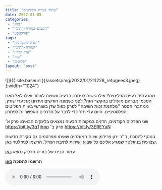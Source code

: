 ```yaml
---
title: "עתיד בעיית הפליטים"
date: 2022-01-05
categories: 
 - "בלוג"
 - "השבוע-במזרח-התיכון"
 - "פודקאסט"
tags: 
 - "הגדה-המערבית"
 - "המזרח-התיכון"
 - "עדי-שורץ"
 - "עזה"
 - "פליטים"
layout: "post"
---
```


![]({{ site.baseurl }}/assets/img/2022/01/211228_refugees3.jpeg){:width="1024"}

מהו עתיד בעיית הפליטים? אילו גישות לפתרון הבעיה עשויות לעבוד ואילו לא? האם הסכמי אברהם מועילים בהקשר הזה? לפני כשמונה חודשים אירחנו את עדי שורץ, ממחברי הספר ״מלחמת זכות השיבה״ לפרק כפול שדן בשורשי בעיית הפליטים הפלסטיניים. היום עדי חזר כדי לדבר על הדרכים האפשריות לפתרון.

שני הפרקים הקודמים, הדנים במקורות הבעיה נמצאים בלינקים הבאים: פרק א׳  [<https://bit.ly/3qTjhpp>](https://bit.ly/3qTjhpp) פרק ב׳ [<https://bit.ly/3EREYuN>](https://bit.ly/3EREYuN) 

בנוסף להסכת, ד״ר ירון פרידמן וצוות המומחים שאיתו מפרסמים גם סקירת חדשות שבועית בניוזלטר שמגיע אליכם כל שבוע ישירות לתיבת המייל. הרשמו לניוזלטר [כאן](https://haifa.us7.list-manage.com/subscribe?u=11fe1442157d219f56c36d2a9&id=e0b5399e69).

עמוד הבית של בוריס גורליק נמצא [כאן](http://he.gorelik.net/about)

**הרשמו להסכת [כאן](https://anchor.fm/hashavua)**

<audio controls src="https://d3ctxlq1ktw2nl.cloudfront.net/staging/2022-0-5/240836981-44100-2-74cee36db643d.m4a" class=" wp-block-audio"></audio>
